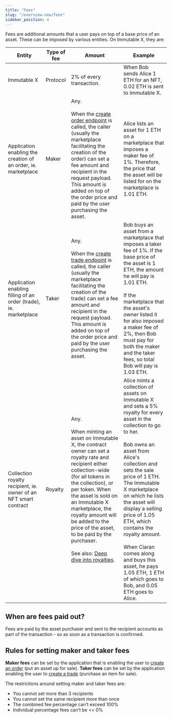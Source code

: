 ```yaml
---
title: "Fees"
slug: "/overview-new/fees"
sidebar_position: 4
---
```


Fees are additional amounts that a user pays on top of a base price of an asset. These can be imposed by various entities. On Immutable X, they are:

| Entity | Type of fee | Amount | Example |
| --- | --- | --- | --- |
| Immutable X | Protocol | 2% of every transaction. | When Bob sends Alice 1 ETH for an NFT, 0.02 ETH is sent to Immutable X. |
| Application enabling the creation of an order, ie. marketplace | Maker | Any.<br/><br/>When the [create order endpoint](/reference#/operations/createOrder) is called, the caller (usually the marketplace facilitating the creation of the order) can set a fee amount and recipient in the request payload. This amount is added on top of the order price and paid by the user purchasing the asset. | Alice lists an asset for 1 ETH on a marketplace that imposes a maker fee of 1%. Therefore, the price that the asset will be listed for on the marketplace is 1.01 ETH. |
| Application enabling filling of an order (trade), ie. marketplace | Taker | Any.<br/><br/>When the [create trade endpoint](/reference#/operations/createTrade) is called, the caller (usually the marketplace facilitating the creation of the trade) can set a fee amount and recipient in the request payload. This amount is added on top of the order price and paid by the user purchasing the asset. | Bob buys an asset from a marketplace that imposes a taker fee of 1%. If the base price of the asset is 1 ETH, the amount he will pay is 1.01 ETH.<br/><br/>If the marketplace that the asset's owner listed it for also imposed a maker fee of 2%, then Bob must pay for both the maker and the taker fees, so total Bob will pay is 1.03 ETH. |
| Collection royalty recipient, ie. owner of an NFT smart contract | Royalty | Any.<br/><br/>When minting an asset on Immutable X, the contract owner can set a royalty rate and recipient either collection-wide (for all tokens in the collection), or per token. When the asset is sold on an Immutable X marketplace, the royalty amount will be added to the price of the asset, to be paid by the purchaser.<br/><br/>See also: [Deep dive into royalties](/docs/key-concepts-new/royalties). | Alice mints a collection of assets on Immutable X and sets a 5% royalty for every asset in the collection to go to her.<br/><br/>Bob owns an asset from Alice's collection and sets the sale price of 1 ETH. The Immutable X marketplace on which he lists the asset will display a selling price of 1.05 ETH, which contains the royalty amount.<br/><br/>When Ciaran comes along and buys this asset, he pays 1.05 ETH, 1 ETH of which goes to Bob, and 0.05 ETH goes to Alice. |

## When are fees paid out?
Fees are paid by the asset purchaser and sent to the recipient accounts as part of the transaction - so as soon as a transaction is confirmed.

## Rules for setting maker and taker fees

**Maker fees** can be set by the application that is enabling the user to [create an order](../guides-new/orders) (put an asset up for sale). **Taker fees** can be set by the application enabling the user to [create a trade](../guides-new/trades) (purchase an item for sale).

The restrictions around setting maker and taker fees are:
* You cannot set more than 3 recipients
* You cannot set the same recipient more than once
* The combined fee percentage can’t exceed 100%
* Individual percentage fees can’t be <= 0%